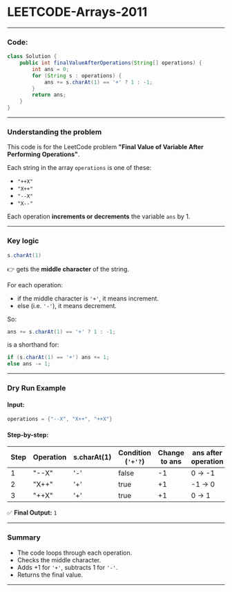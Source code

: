 # LEETCODE-Arrays-2011
---

### **Code:**

```java
class Solution {
    public int finalValueAfterOperations(String[] operations) {
        int ans = 0;
        for (String s : operations) {
            ans += s.charAt(1) == '+' ? 1 : -1;
        }
        return ans;
    }
}
```

---

### **Understanding the problem**

This code is for the LeetCode problem **"Final Value of Variable After Performing Operations"**.

Each string in the array `operations` is one of these:

* `"++X"`
* `"X++"`
* `"--X"`
* `"X--"`

Each operation **increments or decrements** the variable `ans` by 1.

---

### **Key logic**

```java
s.charAt(1)
```

👉 gets the **middle character** of the string.

For each operation:

* if the middle character is `'+'`, it means increment.
* else (i.e. `'-'`), it means decrement.

So:

```java
ans += s.charAt(1) == '+' ? 1 : -1;
```

is a shorthand for:

```java
if (s.charAt(1) == '+') ans += 1;
else ans -= 1;
```

---

### **Dry Run Example**

#### Input:

```java
operations = {"--X", "X++", "++X"}
```

#### Step-by-step:

| Step | Operation | s.charAt(1) | Condition (`'+'?`) | Change to ans | ans after operation |
| ---- | --------- | ----------- | ------------------ | ------------- | ------------------- |
| 1    | "--X"     | '-'         | false              | -1            | 0 → -1              |
| 2    | "X++"     | '+'         | true               | +1            | -1 → 0              |
| 3    | "++X"     | '+'         | true               | +1            | 0 → 1               |

✅ **Final Output:** `1`

---

### **Summary**

* The code loops through each operation.
* Checks the middle character.
* Adds +1 for `'+'`, subtracts 1 for `'-'`.
* Returns the final value.

---

